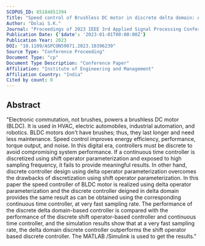 ```yaml
---
SCOPUS_ID: 85184851394
Title: "Speed control of Brushless DC motor in discrete delta domain: A unified approach"
Author: "Dolai S.K."
Journal: "Proceedings of 2023 IEEE 3rd Applied Signal Processing Conference, ASPCON 2023"
Publication Date: {'$date': '2023-01-01T00:00:00Z'}
Publication Year: 2023
DOI: "10.1109/ASPCON59071.2023.10396239"
Source Type: "Conference Proceeding"
Document Type: "cp"
Document Type Description: "Conference Paper"
Affiliation: "Institute of Engineering and Management"
Affiliation Country: "India"
Cited by count: 0
---
```


## Abstract
"Electronic commutation, not brushes, powers a brushless DC motor (BLDC). It is used in HVAC, electric automobiles, industrial automation, and robotics. BLDC motors don't have brushes; thus, they last longer and need less maintenance. Speed control improves energy efficiency, performance, torque output, and noise. In this digital era, controllers must be discrete to avoid compromising system performance. If a continuous time controller is discretized using shift operator parameterization and exposed to high sampling frequency, it fails to provide meaningful results. In other hand, discrete controller design using delta operator parameterization overcomes the drawbacks of discretization using shift operator parameterization. In this paper the speed controller of BLDC motor is realized using delta operator parameterization and the discrete controller deigned in delta domain provides the same result as can be obtained using the corresponding continuous time controller, at very fast sampling rate. The performance of the discrete delta domain-based controller is compared with the performance of the discrete shift operator-based controller and continuous time controller, and the simulation results show that at a very fast sampling rate, the delta domain discrete controller outperforms the shift operator based discrete controller. The MATLAB /Simulink is used to get the results."

